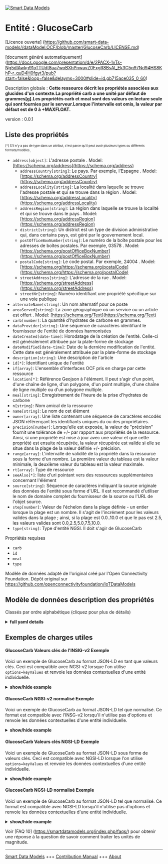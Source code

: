 <!-- 10-Header -->  
[![Smart Data Models](https://smartdatamodels.org/wp-content/uploads/2022/01/SmartDataModels_logo.png "Logo")](https://smartdatamodels.org)  
Entité : GlucoseCarb  
====================<!-- /10-Header -->  
<!-- 15-License -->  
[Licence ouverte] (https://github.com/smart-data-models//dataModel.OCF/blob/master/GlucoseCarb/LICENSE.md)  
[document généré automatiquement] (https://docs.google.com/presentation/d/e/2PACX-1vTs-Ng5dIAwkg91oTTUdt8ua7woBXhPnwavZ0FxgR8BsAI_Ek3C5q97Nd94HS8KhP-r_quD4H0fgyt3/pub?start=false&loop=false&delayms=3000#slide=id.gb715ace035_0_60)  
<!-- /15-License -->  
<!-- 20-Description -->  
Description globale : **Cette ressource décrit les propriétés associées aux glucides d'un contexte.La propriété carb a une unité par défaut de grammes[g].Les propriétés carb et meal sont des valeurs en lecture seule qui sont fournies par le serveur.Lorsque l'intervalle est omis, la valeur par défaut est de 0 à +MAXFLOAT.**  
version : 0.0.1  
<!-- /20-Description -->  
<!-- 30-PropertiesList -->  

## Liste des propriétés  

<sup><sub>[*] S'il n'y a pas de type dans un attribut, c'est parce qu'il peut avoir plusieurs types ou différents formats/modèles</sub></sup>.  
- `address[object]`: L'adresse postale  . Model: [https://schema.org/address](https://schema.org/address)	- `addressCountry[string]`: Le pays. Par exemple, l'Espagne  . Model: [https://schema.org/addressCountry](https://schema.org/addressCountry)  
	- `addressLocality[string]`: La localité dans laquelle se trouve l'adresse postale et qui se trouve dans la région  . Model: [https://schema.org/addressLocality](https://schema.org/addressLocality)  
	- `addressRegion[string]`: La région dans laquelle se trouve la localité et qui se trouve dans le pays  . Model: [https://schema.org/addressRegion](https://schema.org/addressRegion)  
	- `district[string]`: Un district est un type de division administrative qui, dans certains pays, est géré par le gouvernement local.    
	- `postOfficeBoxNumber[string]`: Le numéro de la boîte postale pour les adresses de boîtes postales. Par exemple, 03578  . Model: [https://schema.org/postOfficeBoxNumber](https://schema.org/postOfficeBoxNumber)  
	- `postalCode[string]`: Le code postal. Par exemple, 24004  . Model: [https://schema.org/https://schema.org/postalCode](https://schema.org/https://schema.org/postalCode)  
	- `streetAddress[string]`: L'adresse de la rue  . Model: [https://schema.org/streetAddress](https://schema.org/streetAddress)  
	- `streetNr[string]`: Numéro identifiant une propriété spécifique sur une voie publique    
- `alternateName[string]`: Un nom alternatif pour ce poste  - `areaServed[string]`: La zone géographique où un service ou un article est offert  . Model: [https://schema.org/Text](https://schema.org/Text)- `carb[number]`: La quantité d'hydrates de carbone en grammes.  - `dataProvider[string]`: Une séquence de caractères identifiant le fournisseur de l'entité de données harmonisées  - `dateCreated[date-time]`: Horodatage de la création de l'entité. Celle-ci est généralement attribuée par la plate-forme de stockage  - `dateModified[date-time]`: Date de la dernière modification de l'entité. Cette date est généralement attribuée par la plate-forme de stockage  - `description[string]`: Une description de l'article  - `id[*]`: Identifiant unique de l'entité  - `if[array]`: L'ensemble d'interfaces OCF pris en charge par cette ressource  - `location[*]`: Référence Geojson à l'élément. Il peut s'agir d'un point, d'une chaîne de ligne, d'un polygone, d'un point multiple, d'une chaîne de ligne multiple ou d'un polygone multiple.  - `meal[string]`: Enregistrement de l'heure de la prise d'hydrates de carbone  - `n[string]`: Nom amical de la ressource  - `name[string]`: Le nom de cet élément  - `owner[array]`: Une liste contenant une séquence de caractères encodés JSON référençant les identifiants uniques du ou des propriétaires.  - `precision[number]`: Lorsqu'elle est exposée, la valeur de "précision" fournit une tolérance de +/- par rapport aux propriétés de la ressource. Ainsi, si une propriété est mise à jour avec une valeur et que cette propriété est ensuite récupérée, la valeur récupérée est valide si elle se situe dans la plage de la valeur définie +/- précision.  - `range[array]`: L'intervalle de validité de la propriété dans la ressource sous la forme d'un nombre. La première valeur du tableau est la valeur minimale, la deuxième valeur du tableau est la valeur maximale.  - `rt[array]`: Type de ressource  - `seeAlso[*]`: liste d'uri pointant vers des ressources supplémentaires concernant l'élément  - `source[string]`: Séquence de caractères indiquant la source originale des données de l'entité sous forme d'URL. Il est recommandé d'utiliser le nom de domaine complet du fournisseur de la source ou l'URL de l'objet source.  - `step[number]`: Valeur de l'échelon dans la plage définie - un entier lorsque la plage est un nombre.  Il s'agit de l'incrément pour les valeurs valides dans la plage ; ainsi, si la plage est 0.0..10.0 et que le pas est 2.5, les valeurs valides sont 0.0,2.5,5.0,7.5,10.0.  - `type[string]`: Type d'entité NGSI. Il doit s'agir de GlucoseCarb  <!-- /30-PropertiesList -->  
<!-- 35-RequiredProperties -->  
Propriétés requises  
- `carb`  - `id`  - `meal`  - `type`  <!-- /35-RequiredProperties -->  
<!-- 40-RequiredProperties -->  
Modèle de données adapté de l'original créé par l'Open Connectivity Foundation. Dépôt original sur https://github.com/openconnectivityfoundation/IoTDataModels  
<!-- /40-RequiredProperties -->  
<!-- 50-DataModelHeader -->  
## Modèle de données description des propriétés  
Classés par ordre alphabétique (cliquez pour plus de détails)  
<!-- /50-DataModelHeader -->  
<!-- 60-ModelYaml -->  
<details><summary><strong>full yaml details</strong></summary>    
```yaml  
GlucoseCarb:    
  description: 'This Resource describes the Properties associated with a context carbohydrates.The carb Property has a default unit of grams[g].The carb and meal Properties are read-only values that are provided by the Server.When range is omitted the default is 0 to +MAXFLOAT.'    
  properties:    
    address:    
      description: The mailing address    
      properties:    
        addressCountry:    
          description: 'The country. For example, Spain'    
          type: string    
          x-ngsi:    
            model: https://schema.org/addressCountry    
            type: Property    
        addressLocality:    
          description: 'The locality in which the street address is, and which is in the region'    
          type: string    
          x-ngsi:    
            model: https://schema.org/addressLocality    
            type: Property    
        addressRegion:    
          description: 'The region in which the locality is, and which is in the country'    
          type: string    
          x-ngsi:    
            model: https://schema.org/addressRegion    
            type: Property    
        district:    
          description: 'A district is a type of administrative division that, in some countries, is managed by the local government'    
          type: string    
          x-ngsi:    
            type: Property    
        postOfficeBoxNumber:    
          description: 'The post office box number for PO box addresses. For example, 03578'    
          type: string    
          x-ngsi:    
            model: https://schema.org/postOfficeBoxNumber    
            type: Property    
        postalCode:    
          description: 'The postal code. For example, 24004'    
          type: string    
          x-ngsi:    
            model: https://schema.org/https://schema.org/postalCode    
            type: Property    
        streetAddress:    
          description: The street address    
          type: string    
          x-ngsi:    
            model: https://schema.org/streetAddress    
            type: Property    
        streetNr:    
          description: Number identifying a specific property on a public street    
          type: string    
          x-ngsi:    
            type: Property    
      type: object    
      x-ngsi:    
        model: https://schema.org/address    
        type: Property    
    alternateName:    
      description: An alternative name for this item    
      type: string    
      x-ngsi:    
        type: Property    
    areaServed:    
      description: The geographic area where a service or offered item is provided    
      type: string    
      x-ngsi:    
        model: https://schema.org/Text    
        type: Property    
    carb:    
      description: The amount of carbohydrates undertaken in grams    
      minimum: 0.0    
      readOnly: true    
      type: number    
      x-ngsi:    
        type: Property    
    dataProvider:    
      description: A sequence of characters identifying the provider of the harmonised data entity    
      type: string    
      x-ngsi:    
        type: Property    
    dateCreated:    
      description: Entity creation timestamp. This will usually be allocated by the storage platform    
      format: date-time    
      type: string    
      x-ngsi:    
        type: Property    
    dateModified:    
      description: Timestamp of the last modification of the entity. This will usually be allocated by the storage platform    
      format: date-time    
      type: string    
      x-ngsi:    
        type: Property    
    description:    
      description: A description of this item    
      type: string    
      x-ngsi:    
        type: Property    
    id:    
      anyOf:    
        - description: Identifier format of any NGSI entity    
          maxLength: 256    
          minLength: 1    
          pattern: ^[\w\-\.\{\}\$\+\*\[\]`|~^@!,:\\]+$    
          type: string    
          x-ngsi:    
            type: Property    
        - description: Identifier format of any NGSI entity    
          format: uri    
          type: string    
          x-ngsi:    
            type: Property    
      description: Unique identifier of the entity    
      x-ngsi:    
        type: Property    
    if:    
      description: The OCF Interface set supported by this Resource    
      items:    
        enum:    
          - oic.if.s    
          - oic.if.baseline    
        maxLength: 64    
        type: string    
      minItems: 1    
      readOnly: true    
      type: array    
      uniqueItems: true    
      x-ngsi:    
        type: Property    
    location:    
      description: 'Geojson reference to the item. It can be Point, LineString, Polygon, MultiPoint, MultiLineString or MultiPolygon'    
      oneOf:    
        - description: Geojson reference to the item. Point    
          properties:    
            bbox:    
              items:    
                type: number    
              minItems: 4    
              type: array    
            coordinates:    
              items:    
                type: number    
              minItems: 2    
              type: array    
            type:    
              enum:    
                - Point    
              type: string    
          required:    
            - type    
            - coordinates    
          title: GeoJSON Point    
          type: object    
          x-ngsi:    
            type: GeoProperty    
        - description: Geojson reference to the item. LineString    
          properties:    
            bbox:    
              items:    
                type: number    
              minItems: 4    
              type: array    
            coordinates:    
              items:    
                items:    
                  type: number    
                minItems: 2    
                type: array    
              minItems: 2    
              type: array    
            type:    
              enum:    
                - LineString    
              type: string    
          required:    
            - type    
            - coordinates    
          title: GeoJSON LineString    
          type: object    
          x-ngsi:    
            type: GeoProperty    
        - description: Geojson reference to the item. Polygon    
          properties:    
            bbox:    
              items:    
                type: number    
              minItems: 4    
              type: array    
            coordinates:    
              items:    
                items:    
                  items:    
                    type: number    
                  minItems: 2    
                  type: array    
                minItems: 4    
                type: array    
              type: array    
            type:    
              enum:    
                - Polygon    
              type: string    
          required:    
            - type    
            - coordinates    
          title: GeoJSON Polygon    
          type: object    
          x-ngsi:    
            type: GeoProperty    
        - description: Geojson reference to the item. MultiPoint    
          properties:    
            bbox:    
              items:    
                type: number    
              minItems: 4    
              type: array    
            coordinates:    
              items:    
                items:    
                  type: number    
                minItems: 2    
                type: array    
              type: array    
            type:    
              enum:    
                - MultiPoint    
              type: string    
          required:    
            - type    
            - coordinates    
          title: GeoJSON MultiPoint    
          type: object    
          x-ngsi:    
            type: GeoProperty    
        - description: Geojson reference to the item. MultiLineString    
          properties:    
            bbox:    
              items:    
                type: number    
              minItems: 4    
              type: array    
            coordinates:    
              items:    
                items:    
                  items:    
                    type: number    
                  minItems: 2    
                  type: array    
                minItems: 2    
                type: array    
              type: array    
            type:    
              enum:    
                - MultiLineString    
              type: string    
          required:    
            - type    
            - coordinates    
          title: GeoJSON MultiLineString    
          type: object    
          x-ngsi:    
            type: GeoProperty    
        - description: Geojson reference to the item. MultiLineString    
          properties:    
            bbox:    
              items:    
                type: number    
              minItems: 4    
              type: array    
            coordinates:    
              items:    
                items:    
                  items:    
                    items:    
                      type: number    
                    minItems: 2    
                    type: array    
                  minItems: 4    
                  type: array    
                type: array    
              type: array    
            type:    
              enum:    
                - MultiPolygon    
              type: string    
          required:    
            - type    
            - coordinates    
          title: GeoJSON MultiPolygon    
          type: object    
          x-ngsi:    
            type: GeoProperty    
      x-ngsi:    
        type: GeoProperty    
    meal:    
      description: Recorded time of carbohydrates intake    
      enum:    
        - breakfast    
        - lunch    
        - dinner    
        - snack    
        - drink    
        - supper    
        - brunch    
        - undetermined    
        - other    
        - no_entry    
        - no_ingestion    
      readOnly: true    
      type: string    
      x-ngsi:    
        type: Property    
    n:    
      description: Friendly name of the Resource    
      maxLength: 64    
      readOnly: true    
      type: string    
      x-ngsi:    
        type: Property    
    name:    
      description: The name of this item    
      type: string    
      x-ngsi:    
        type: Property    
    owner:    
      description: A List containing a JSON encoded sequence of characters referencing the unique Ids of the owner(s)    
      items:    
        anyOf:    
          - description: Identifier format of any NGSI entity    
            maxLength: 256    
            minLength: 1    
            pattern: ^[\w\-\.\{\}\$\+\*\[\]`|~^@!,:\\]+$    
            type: string    
            x-ngsi:    
              type: Property    
          - description: Identifier format of any NGSI entity    
            format: uri    
            type: string    
            x-ngsi:    
              type: Property    
        description: Unique identifier of the entity    
        x-ngsi:    
          type: Property    
      type: array    
      x-ngsi:    
        type: Property    
    precision:    
      description: 'When exposed the value in ''precision'' provides a +/- tolerance against the Properties in the Resource. Thus if a Property is UPDATED to a value and that Property then RETRIEVED, the RETRIEVED value is valid if in the range of the set value +/- precision'    
      readOnly: true    
      type: number    
      x-ngsi:    
        type: Property    
    range:    
      description: 'The valid range for the Property in the Resource as a number. The first value in the array is the minimum value, the second value in the array is the maximum value'    
      items:    
        type: number    
      maxItems: 2    
      minItems: 2    
      readOnly: true    
      type: array    
      x-ngsi:    
        type: Property    
    rt:    
      description: Resource Type    
      items:    
        enum:    
          - oic.r.glucose.carb    
        maxLength: 64    
        type: string    
      minItems: 1    
      readOnly: true    
      type: array    
      uniqueItems: true    
      x-ngsi:    
        type: Property    
    seeAlso:    
      description: list of uri pointing to additional resources about the item    
      oneOf:    
        - items:    
            format: uri    
            type: string    
          minItems: 1    
          type: array    
        - format: uri    
          type: string    
      x-ngsi:    
        type: Property    
    source:    
      description: 'A sequence of characters giving the original source of the entity data as a URL. Recommended to be the fully qualified domain name of the source provider, or the URL to the source object'    
      type: string    
      x-ngsi:    
        type: Property    
    step:    
      description: 'Step value across the defined range an integer when the range is a number.  This is the increment for valid values across the range; so if range is 0.0..10.0 and step is 2.5 then valid values are 0.0,2.5,5.0,7.5,10.0'    
      readOnly: true    
      type: number    
      x-ngsi:    
        type: Property    
    type:    
      description: NGSI entity type. It has to be GlucoseCarb    
      enum:    
        - GlucoseCarb    
      type: string    
      x-ngsi:    
        type: Property    
  required:    
    - carb    
    - meal    
    - id    
    - type    
  type: object    
  x-derived-from: https://raw.githubusercontent.com/openconnectivityfoundation/IoTDataModels/master/GlucoseCarbResURI.swagger.json    
  x-disclaimer: 'Redistribution and use in source and binary forms, with or without modification, are permitted  provided that the license conditions are met. Copyleft (c) 2022 Contributors to Smart Data Models Program'    
  x-license-url: https://github.com/smart-data-models/dataModel.OCF/blob/master/GlucoseCarb/LICENSE.md    
  x-model-schema: https://smart-data-models.github.io/dataModel.OCF/GlucoseCarb/schema.json    
  x-model-tags: OCF    
  x-version: 0.0.1    
```  
</details>    
<!-- /60-ModelYaml -->  
<!-- 70-MiddleNotes -->  
<!-- /70-MiddleNotes -->  
<!-- 80-Examples -->  
## Exemples de charges utiles  
#### GlucoseCarb Valeurs clés de l'INSIG-v2 Exemple  
Voici un exemple de GlucoseCarb au format JSON-LD en tant que valeurs clés. Ceci est compatible avec NGSI-v2 lorsque l'on utilise `options=keyValues` et renvoie les données contextuelles d'une entité individuelle.  
<details><summary><strong>show/hide example</strong></summary>    
```json  
{  
    "id": "urn:ngsi-ld:GlucoseCarb:id:XAGW:80879157",  
    "dateCreated": "1992-01-25T16:35:15Z",  
    "dateModified": "1971-10-13T23:35:12Z",  
    "source": "Goal song mo",  
    "name": "Itself rise sport air.",  
    "alternateName": "Opportunity te",  
    "description": "Worry heavy physical. Trip consumer senior ability range. Deal career how difference.",  
    "dataProvider": "Letter owner several anything wrong be financial. Among a make business whole garde",  
    "owner": [  
        "urn:ngsi-ld:GlucoseCarb:items:UAHX:69542090",  
        "urn:ngsi-ld:GlucoseCarb:items:RATV:82291018"  
    ],  
    "seeAlso": [  
        "urn:ngsi-ld:GlucoseCarb:items:KSLO:48651451"  
    ],  
    "location": {  
        "type": "Point",  
        "coordinates": [  
            1.453833,  
            148.088804  
        ]  
    },  
    "address": {  
        "streetAddress": "Number word successful marriage level sense. Matter within how occur key more up night.",  
        "addressLocality": "Mind wall director hear continue decade military. It trade area research. Participant audie",  
        "addressRegion": "Could sing offer yourself threat total as. Carry impact factor.",  
        "addressCountry": "College hot animal because. Music save sell over share buy.",  
        "postalCode": "Law day provide piece law draw. Foreign situation anyone strong. Movement wish anyone teac",  
        "postOfficeBoxNumber": "On six significant. Middle pattern trouble ",  
        "streetNr": "Debate u",  
        "district": "Go"  
    },  
    "areaServed": "Stage Republican attorney like. Hotel back watch such prepare produce recently. Since before if. Himself on traditional.",  
    "rt": [  
        "oic.r.glucose.carb"  
    ],  
    "carb": 315.9,  
    "meal": "no_ingestion",  
    "range": [  
        273.7,  
        549.7  
    ],  
    "step": 555.1,  
    "precision": 784.1,  
    "n": "Forward beat nothing audience. Three ",  
    "if": [  
        "oic.if.baseline"  
    ],  
    "type": "GlucoseCarb"  
}  
```  
</details>  
#### GlucoseCarb NGSI-v2 normalisé Exemple  
Voici un exemple de GlucoseCarb au format JSON-LD tel que normalisé. Ce format est compatible avec l'INSG-v2 lorsqu'il n'utilise pas d'options et renvoie les données contextuelles d'une entité individuelle.  
<details><summary><strong>show/hide example</strong></summary>    
```json  
{  
    "id": "urn:ngsi-ld:GlucoseCarb:id:XAGW:80879157",  
    "dateCreated": {  
        "type": "DateTime",  
        "value": "1992-01-25T16:35:15Z"  
    },  
    "dateModified": {  
        "type": "DateTime",  
        "value": "1971-10-13T23:35:12Z"  
    },  
    "source": {  
        "type": "Text",  
        "value": "Goal song mo"  
    },  
    "name": {  
        "type": "Text",  
        "value": "Itself rise sport air."  
    },  
    "alternateName": {  
        "type": "Text",  
        "value": "Opportunity te"  
    },  
    "description": {  
        "type": "Text",  
        "value": "Worry heavy physical. Trip consumer senior ability range. Deal career how difference."  
    },  
    "dataProvider": {  
        "type": "Text",  
        "value": "Letter owner several anything wrong be financial. Among a make business whole garde"  
    },  
    "owner": {  
        "type": "StructuredValue",  
        "value": [  
            "urn:ngsi-ld:GlucoseCarb:items:UAHX:69542090",  
            "urn:ngsi-ld:GlucoseCarb:items:RATV:82291018"  
        ]  
    },  
    "seeAlso": {  
        "type": "StructuredValue",  
        "value": [  
            "urn:ngsi-ld:GlucoseCarb:items:KSLO:48651451"  
        ]  
    },  
    "location": {  
        "type": "geo:json",  
        "value": {  
            "type": "Point",  
            "coordinates": [  
                1.453833,  
                148.088804  
            ]  
        }  
    },  
    "address": {  
        "type": "StructuredValue",  
        "value": {  
            "streetAddress": "Number word successful marriage level sense. Matter within how occur key more up night.",  
            "addressLocality": "Mind wall director hear continue decade military. It trade area research. Participant audie",  
            "addressRegion": "Could sing offer yourself threat total as. Carry impact factor.",  
            "addressCountry": "College hot animal because. Music save sell over share buy.",  
            "postalCode": "Law day provide piece law draw. Foreign situation anyone strong. Movement wish anyone teac",  
            "postOfficeBoxNumber": "On six significant. Middle pattern trouble ",  
            "streetNr": "Debate u",  
            "district": "Go"  
        }  
    },  
    "areaServed": {  
        "type": "Text",  
        "value": "Stage Republican attorney like. Hotel back watch such prepare produce recently. Since before if. Himself on traditional."  
    },  
    "rt": {  
        "type": "StructuredValue",  
        "value": [  
            "oic.r.glucose.carb"  
        ]  
    },  
    "carb": {  
        "type": "Number",  
        "value": 315.9  
    },  
    "meal": {  
        "type": "Text",  
        "value": "no_ingestion"  
    },  
    "range": {  
        "type": "StructuredValue",  
        "value": [  
            273.7,  
            549.7  
        ]  
    },  
    "step": {  
        "type": "Number",  
        "value": 555.1  
    },  
    "precision": {  
        "type": "Number",  
        "value": 784.1  
    },  
    "n": {  
        "type": "Text",  
        "value": "Forward beat nothing audience. Three "  
    },  
    "if": {  
        "type": "StructuredValue",  
        "value": [  
            "oic.if.baseline"  
        ]  
    },  
    "type": "GlucoseCarb"  
}  
```  
</details>  
#### GlucoseCarb Valeurs clés NGSI-LD Exemple  
Voici un exemple de GlucoseCarb au format JSON-LD sous forme de valeurs clés. Ceci est compatible avec NGSI-LD lorsque l'on utilise `options=keyValues` et renvoie les données contextuelles d'une entité individuelle.  
<details><summary><strong>show/hide example</strong></summary>    
```json  
{  
    "id": "urn:ngsi-ld:GlucoseCarb:id:XAGW:80879157",  
    "dateCreated": "1992-01-25T16:35:15Z",  
    "dateModified": "1971-10-13T23:35:12Z",  
    "source": "Goal song mo",  
    "name": "Itself rise sport air.",  
    "alternateName": "Opportunity te",  
    "description": "Worry heavy physical. Trip consumer senior ability range. Deal career how difference.",  
    "dataProvider": "Letter owner several anything wrong be financial. Among a make business whole garde",  
    "owner": [  
        "urn:ngsi-ld:GlucoseCarb:items:UAHX:69542090",  
        "urn:ngsi-ld:GlucoseCarb:items:RATV:82291018"  
    ],  
    "seeAlso": [  
        "urn:ngsi-ld:GlucoseCarb:items:KSLO:48651451"  
    ],  
    "location": {  
        "type": "Point",  
        "coordinates": [  
            1.453833,  
            148.088804  
        ]  
    },  
    "address": {  
        "streetAddress": "Number word successful marriage level sense. Matter within how occur key more up night.",  
        "addressLocality": "Mind wall director hear continue decade military. It trade area research. Participant audie",  
        "addressRegion": "Could sing offer yourself threat total as. Carry impact factor.",  
        "addressCountry": "College hot animal because. Music save sell over share buy.",  
        "postalCode": "Law day provide piece law draw. Foreign situation anyone strong. Movement wish anyone teac",  
        "postOfficeBoxNumber": "On six significant. Middle pattern trouble ",  
        "streetNr": "Debate u",  
        "district": "Go"  
    },  
    "areaServed": "Stage Republican attorney like. Hotel back watch such prepare produce recently. Since before if. Himself on traditional.",  
    "rt": [  
        "oic.r.glucose.carb"  
    ],  
    "carb": 315.9,  
    "meal": "no_ingestion",  
    "range": [  
        273.7,  
        549.7  
    ],  
    "step": 555.1,  
    "precision": 784.1,  
    "n": "Forward beat nothing audience. Three ",  
    "if": [  
        "oic.if.baseline"  
    ],  
    "type": "GlucoseCarb",  
    "@context": [  
        "https://smartdatamodels.org/context.jsonld"  
    ]  
}  
```  
</details>  
#### GlucoseCarb NGSI-LD normalisé Exemple  
Voici un exemple de GlucoseCarb au format JSON-LD tel que normalisé. Ce format est compatible avec NGSI-LD lorsqu'il n'utilise pas d'options et renvoie les données contextuelles d'une entité individuelle.  
<details><summary><strong>show/hide example</strong></summary>    
```json  
{  
    "id": "urn:ngsi-ld:GlucoseCarb:id:XAGW:80879157",  
    "dateCreated": {  
        "type": "Property",  
        "value": {  
            "@type": "DateTime",  
            "@value": "1992-01-25T16:35:15Z"  
        }  
    },  
    "dateModified": {  
        "type": "Property",  
        "value": {  
            "@type": "DateTime",  
            "@value": "1971-10-13T23:35:12Z"  
        }  
    },  
    "source": {  
        "type": "Property",  
        "value": "Goal song mo"  
    },  
    "name": {  
        "type": "Property",  
        "value": "Itself rise sport air."  
    },  
    "alternateName": {  
        "type": "Property",  
        "value": "Opportunity te"  
    },  
    "description": {  
        "type": "Property",  
        "value": "Worry heavy physical. Trip consumer senior ability range. Deal career how difference."  
    },  
    "dataProvider": {  
        "type": "Property",  
        "value": "Letter owner several anything wrong be financial. Among a make business whole garde"  
    },  
    "owner": {  
        "type": "Property",  
        "value": [  
            "urn:ngsi-ld:GlucoseCarb:items:UAHX:69542090",  
            "urn:ngsi-ld:GlucoseCarb:items:RATV:82291018"  
        ]  
    },  
    "seeAlso": {  
        "type": "Property",  
        "value": [  
            "urn:ngsi-ld:GlucoseCarb:items:KSLO:48651451"  
        ]  
    },  
    "location": {  
        "type": "GeoProperty",  
        "value": {  
            "type": "Point",  
            "coordinates": [  
                1.453833,  
                148.088804  
            ]  
        }  
    },  
    "address": {  
        "type": "Property",  
        "value": {  
            "streetAddress": "Number word successful marriage level sense. Matter within how occur key more up night.",  
            "addressLocality": "Mind wall director hear continue decade military. It trade area research. Participant audie",  
            "addressRegion": "Could sing offer yourself threat total as. Carry impact factor.",  
            "addressCountry": "College hot animal because. Music save sell over share buy.",  
            "postalCode": "Law day provide piece law draw. Foreign situation anyone strong. Movement wish anyone teac",  
            "postOfficeBoxNumber": "On six significant. Middle pattern trouble ",  
            "streetNr": "Debate u",  
            "district": "Go"  
        }  
    },  
    "areaServed": {  
        "type": "Property",  
        "value": "Stage Republican attorney like. Hotel back watch such prepare produce recently. Since before if. Himself on traditional."  
    },  
    "rt": {  
        "type": "Property",  
        "value": [  
            "oic.r.glucose.carb"  
        ]  
    },  
    "carb": {  
        "type": "Property",  
        "value": 315.9  
    },  
    "meal": {  
        "type": "Property",  
        "value": "no_ingestion"  
    },  
    "range": {  
        "type": "Property",  
        "value": [  
            273.7,  
            549.7  
        ]  
    },  
    "step": {  
        "type": "Property",  
        "value": 555.1  
    },  
    "precision": {  
        "type": "Property",  
        "value": 784.1  
    },  
    "n": {  
        "type": "Property",  
        "value": "Forward beat nothing audience. Three "  
    },  
    "if": {  
        "type": "Property",  
        "value": [  
            "oic.if.baseline"  
        ]  
    },  
    "type": "GlucoseCarb",  
    "@context": [  
        "https://smartdatamodels.org/context.jsonld"  
    ]  
}  
```  
</details><!-- /80-Examples -->  
<!-- 90-FooterNotes -->  
<!-- /90-FooterNotes -->  
<!-- 95-Units -->  
Voir [FAQ 10] (https://smartdatamodels.org/index.php/faqs/) pour obtenir une réponse à la question de savoir comment traiter les unités de magnitude.  
<!-- /95-Units -->  
<!-- 97-LastFooter -->  
---  
[Smart Data Models](https://smartdatamodels.org) +++ [Contribution Manual](https://bit.ly/contribution_manual) +++ [About](https://bit.ly/Introduction_SDM)<!-- /97-LastFooter -->  
